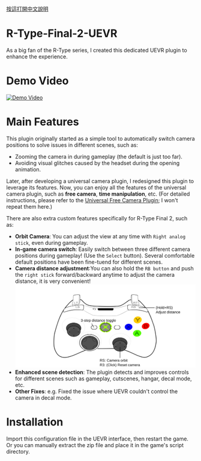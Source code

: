 [按這打開中文說明](https://github.com/dabinn/R-Type-Final-2-UEVR/blob/main/doc/Chinese/Readme.md)
# R-Type-Final-2-UEVR
As a big fan of the R-Type series, I created this dedicated UEVR plugin to enhance the experience.

# Demo Video
<a href="https://www.youtube.com/watch?v=A5wXk5k4WVk" target="_blank">
    <img src="https://img.youtube.com/vi/A5wXk5k4WVk/0.jpg" alt="Demo Video">
</a>

# Main Features
This plugin originally started as a simple tool to automatically switch camera positions to solve issues in different scenes, such as:
- Zooming the camera in during gameplay (the default is just too far).
- Avoiding visual glitches caused by the headset during the opening animation.

Later, after developing a universal camera plugin, I redesigned this plugin to leverage its features.
Now, you can enjoy all the features of the universal camera plugin, such as **free camera**, **time manipulation**, etc. (For detailed instructions, please refer to the [Universal Free Camera Plugin](https://github.com/dabinn/UEVR-Universal-Free-Camera/); I won't repeat them here.)
  
There are also extra custom features specifically for R-Type Final 2, such as:
- **Orbit Camera**: You can adjust the view at any time with `Right analog stick`, even during gameplay.
- **In-game camera switch**: Easily switch between three different camera positions during gameplay! (Use the `Select` button). Several comfortable default positions have been fine-tuend for different scenes.
- **Camera distance adjustment**:You can also hold the `RB button` and push the `right stick` forward/backward anytime to adjust the camera distance, it is very convenient!
![](img/controller_orbitcam.svg)
- **Enhanced scene detection**: The plugin detects and improves controls for different scenes such as gameplay, cutscenes, hangar, decal mode, etc.
- **Other Fixes**: e.g. Fixed the issue where UEVR couldn't control the camera in decal mode.

# Installation
Import this configuration file in the UEVR interface, then restart the game.  
Or you can manually extract the zip file and place it in the game's script directory.


